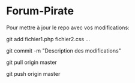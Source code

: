 # Forum-Pirate

Pour mettre à jour le repo avec vos modifications:

git add fichier1.php fichier2.css ...

git commit -m "Description des modifications"

git pull origin master

git push origin master
